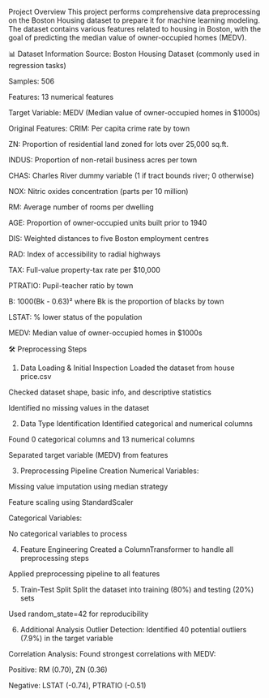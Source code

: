  Project Overview
This project performs comprehensive data preprocessing on the Boston Housing dataset to prepare it for machine learning modeling. The dataset contains various features related to housing in Boston, with the goal of predicting the median value of owner-occupied homes (MEDV).

📊 Dataset Information
Source: Boston Housing Dataset (commonly used in regression tasks)

Samples: 506

Features: 13 numerical features

Target Variable: MEDV (Median value of owner-occupied homes in $1000s)

Original Features:
CRIM: Per capita crime rate by town

ZN: Proportion of residential land zoned for lots over 25,000 sq.ft.

INDUS: Proportion of non-retail business acres per town

CHAS: Charles River dummy variable (1 if tract bounds river; 0 otherwise)

NOX: Nitric oxides concentration (parts per 10 million)

RM: Average number of rooms per dwelling

AGE: Proportion of owner-occupied units built prior to 1940

DIS: Weighted distances to five Boston employment centres

RAD: Index of accessibility to radial highways

TAX: Full-value property-tax rate per $10,000

PTRATIO: Pupil-teacher ratio by town

B: 1000(Bk - 0.63)² where Bk is the proportion of blacks by town

LSTAT: % lower status of the population

MEDV: Median value of owner-occupied homes in $1000s

🛠️ Preprocessing Steps
1. Data Loading & Initial Inspection
Loaded the dataset from house price.csv

Checked dataset shape, basic info, and descriptive statistics

Identified no missing values in the dataset

2. Data Type Identification
Identified categorical and numerical columns

Found 0 categorical columns and 13 numerical columns

Separated target variable (MEDV) from features

3. Preprocessing Pipeline Creation
Numerical Variables:

Missing value imputation using median strategy

Feature scaling using StandardScaler

Categorical Variables:

No categorical variables to process

4. Feature Engineering
Created a ColumnTransformer to handle all preprocessing steps

Applied preprocessing pipeline to all features

5. Train-Test Split
Split the dataset into training (80%) and testing (20%) sets

Used random_state=42 for reproducibility

6. Additional Analysis
Outlier Detection: Identified 40 potential outliers (7.9%) in the target variable

Correlation Analysis: Found strongest correlations with MEDV:

Positive: RM (0.70), ZN (0.36)

Negative: LSTAT (-0.74), PTRATIO (-0.51)

